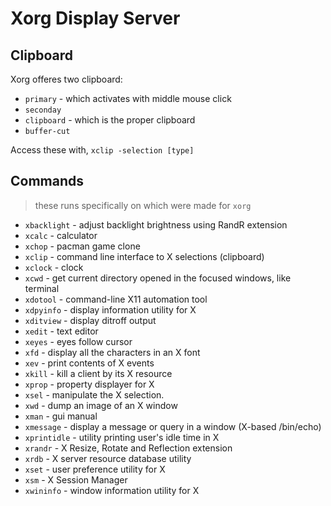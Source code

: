 # Xorg Display Server

## Clipboard

Xorg offeres two clipboard:

- `primary` - which activates with middle mouse click
- `seconday`
- `clipboard` - which is the proper clipboard
- `buffer-cut`

Access these with, `xclip -selection [type]`

## Commands

> these runs specifically on which were made for `xorg`

- `xbacklight` - adjust backlight brightness using RandR extension
- `xcalc` - calculator
- `xchop` - pacman game clone
- `xclip` - command line interface to X selections (clipboard)
- `xclock` - clock
- `xcwd` - get current directory opened in the focused windows, like terminal
- `xdotool` - command-line X11 automation tool
- `xdpyinfo` - display information utility for X
- `xditview` - display ditroff output
- `xedit` - text editor
- `xeyes` - eyes follow cursor
- `xfd` - display all the characters in an X font
- `xev` - print contents of X events
- `xkill` - kill a client by its X resource
- `xprop` - property displayer for X
- `xsel` - manipulate the X selection.
- `xwd` - dump an image of an X window
- `xman` - gui manual
- `xmessage` - display a message or query in a window (X-based /bin/echo)
- `xprintidle` - utility printing user's idle time in X
- `xrandr` - X Resize, Rotate and Reflection extension
- `xrdb` - X server resource database utility
- `xset` - user preference utility for X
- `xsm` - X Session Manager
- `xwininfo` - window information utility for X
